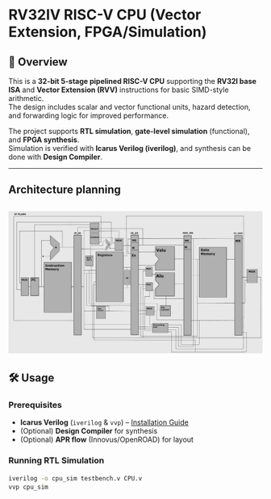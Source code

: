 # RV32IV RISC-V CPU (Vector Extension, FPGA/Simulation)

## 📌 Overview
This is a **32-bit 5-stage pipelined RISC-V CPU** supporting the **RV32I base ISA** and **Vector Extension (RVV)** instructions for basic SIMD-style arithmetic.  
The design includes scalar and vector functional units, hazard detection, and forwarding logic for improved performance.

The project supports **RTL simulation**, **gate-level simulation** (functional), and **FPGA synthesis**.  
Simulation is verified with **Icarus Verilog (iverilog)**, and synthesis can be done with **Design Compiler**.

---
## Architecture planning
![Pipeline Diagram](IMAGES/FIG01.jpg)
---
## 🛠️ Usage

### Prerequisites
- **Icarus Verilog** (`iverilog` & `vvp`) – [Installation Guide](https://iverilog.fandom.com/wiki/Installation)
- (Optional) **Design Compiler** for synthesis
- (Optional) **APR flow** (Innovus/OpenROAD) for layout

### Running RTL Simulation
```bash
iverilog -o cpu_sim testbench.v CPU.v
vvp cpu_sim
